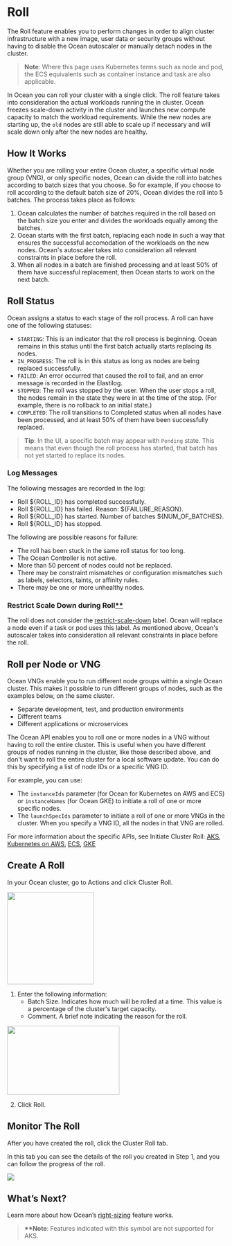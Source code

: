 # Roll

The Roll feature enables you to perform changes in order to align cluster infrastructure with a new image, user data or security groups without having to disable the Ocean autoscaler or manually detach nodes in the cluster.

> **Note**: Where this page uses Kubernetes terms such as node and pod, the ECS equivalents such as container instance and task are also applicable.

In Ocean you can roll your cluster with a single click. The roll feature takes into consideration the actual workloads running the in cluster. Ocean freezes scale-down activity in the cluster and launches new compute capacity to match the workload requirements. While the new nodes are starting up, the `old` nodes are still able to scale up if necessary and will scale down only after the new nodes are healthy.

## How It Works

Whether you are rolling your entire Ocean cluster, a specific virtual node group (VNG), or only specific nodes, Ocean can divide the roll into batches according to batch sizes that you choose. So for example, if you choose to roll according to the default batch size of 20%, Ocean divides the roll into 5 batches. The process takes place as follows:

1. Ocean calculates the number of batches required in the roll based on the batch size you enter and divides the workloads equally among the batches.
2. Ocean starts with the first batch, replacing each node in such a way that ensures the successful accomodation of the workloads on the new nodes. Ocean's autoscaler takes into consideration all relevant constraints in place before the roll.
3. When all nodes in a batch are finished processing and at least 50% of them have successful replacement, then Ocean starts to work on the next batch.

## Roll Status

Ocean assigns a status to each stage of the roll process. A roll can have one of the following statuses:

- `STARTING`: This is an indicator that the roll process is beginning. Ocean remains in this status until the first batch actually starts replacing its nodes.
- `IN_PROGRESS`: The roll is in this status as long as nodes are being replaced successfully.
- `FAILED`: An error occurred that caused the roll to fail, and an error message is recorded in the Elastilog.
- `STOPPED`: The roll was stopped by the user. When the user stops a roll, the nodes remain in the state they were in at the time of the stop. (For example, there is no rollback to an initial state.)
- `COMPLETED`: The roll transitions to Completed status when all nodes have been processed, and at least 50% of them have been successfully replaced.

> **Tip**: In the UI, a specific batch may appear with `Pending` state. This means that even though the roll process has started, that batch has not yet started to replace its nodes.

### Log Messages

The following messages are recorded in the log:

- Roll \${ROLL_ID} has completed successfully.
- Roll ${ROLL_ID} has failed. Reason: ${FAILURE_REASON}.
- Roll ${ROLL_ID} has started. Number of batches ${NUM_OF_BATCHES}.
- Roll \${ROLL_ID} has stopped.

The following are possible reasons for failure:

- The roll has been stuck in the same roll status for too long.
- The Ocean Controller is not active.
- More than 50 percent of nodes could not be replaced.
- There may be constraint mismatches or configuration mismatches such as labels, selectors, taints, or affinity rules.
- There may be one or more unhealthy nodes.

### Restrict Scale Down during Roll[\*\*](ocean/features/roll?id=what39s-next)

The roll does not consider the [restrict-scale-down](ocean/features/scaling-kubernetes.md#scale-down-prevention) label. Ocean will replace a node even if a task or pod uses this label. As mentioned above, Ocean's autoscaler takes into consideration all relevant constraints in place before the roll.

## Roll per Node or VNG

Ocean VNGs enable you to run different node groups within a single Ocean cluster. This makes it possible to run different groups of nodes, such as the examples below, on the same cluster.

- Separate development, test, and production environments
- Different teams
- Different applications or microservices

The Ocean API enables you to roll one or more nodes in a VNG without having to roll the entire cluster. This is useful when you have different groups of nodes running in the cluster, like those described above, and don't want to roll the entire cluster for a local software update. You can do this by specifying a list of node IDs or a specific VNG ID.

For example, you can use:

- The `instanceIds` parameter (for Ocean for Kubernetes on AWS and ECS) or `instanceNames` (for Ocean GKE) to initiate a roll of one or more specific nodes.
- The `launchSpecIds` parameter to initiate a roll of one or more VNGs in the cluster. When you specify a VNG ID, all the nodes in that VNG are rolled.

For more information about the specific APIs, see Initiate Cluster Roll: [AKS](https://docs.spot.io/api/#operation/oceanAzureRollInit), [Kubernetes on AWS](https://docs.spot.io/api/#operation/oceanAwsRollInit), [ECS](https://docs.spot.io/api/#operation/oceanEcsRollInit), [GKE](https://docs.spot.io/api/#operation/oceanGkeRollInit)

## Create A Roll

In your Ocean cluster, go to Actions and click Cluster Roll.

<img src="/ocean/_media/features-roll-01.png" width="200" height="213" />

1. Enter the following information:
   - Batch Size. Indicates how much will be rolled at a time. This value is a percentage of the cluster's target capacity.
   - Comment. A brief note indicating the reason for the roll.

<img src="/ocean/_media/features-roll-02.png" width="259" height="159" />

2. Click Roll.

## Monitor The Roll

After you have created the roll, click the Cluster Roll tab.

In this tab you can see the details of the roll you created in Step 1, and you can follow the progress of the roll.

<img src="/ocean/_media/features-roll-03.png" />

## What’s Next?

Learn more about how Ocean’s [right-sizing](ocean/features/right-sizing) feature works.

> **\*\*Note**: Features indicated with this symbol are not supported for AKS.
